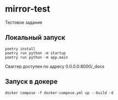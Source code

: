 # mirror-test
Тестовое задание

## Локальный запуск

```shell
poetry install
poetry run python -m startup
poetry run python -m app.main
```
Сваггер доступен по адресу 0.0.0.0:8000/_docs

## Запуск в докере

```shell
docker compose -f docker-compose.yml up --build -d
```
